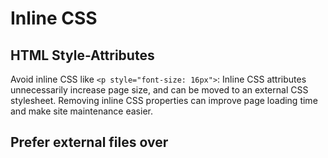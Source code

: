 # Inline CSS

## HTML Style-Attributes

Avoid inline CSS like `<p style="font-size: 16px">`: Inline CSS attributes unnecessarily increase page size, and can be moved to an external CSS stylesheet. Removing inline CSS properties can improve page loading time and make site maintenance easier.

## Prefer external files over <style>-Tags
  
Prefer external files over style-Tags in the HTML:

```html
<style>
  body {
    font-size: 14px;
  }
</style>
```

## (optional) Critical CSS

Since CSS-Files can become large and downloading them can get slow especially on slow connections, this makes CSS a render-blocking resource. If performance is bad, this can be improved with a technique called `Critical CSS`. The idea is to move CSS which is relevant for everything above-the-fold (all content a viewer sees on page load, before scrolling), so that no additional request is needed to fetch these styles. The remainder of the CSS can be loaded asynchronously.

Further reading: https://web.dev/extract-critical-css/
